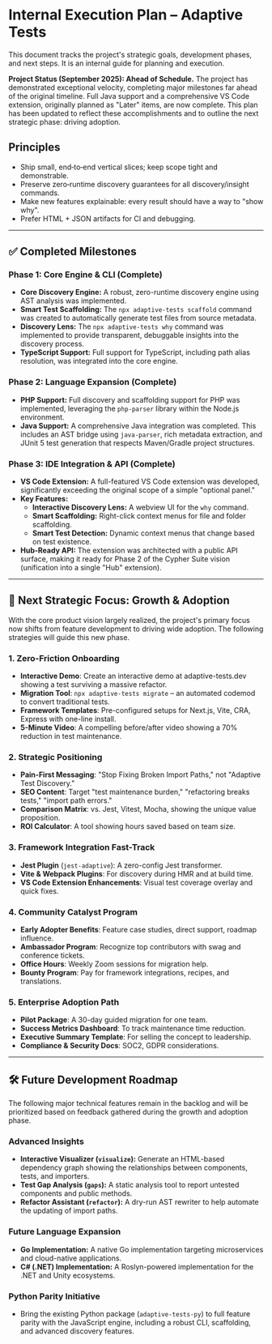 # Internal Execution Plan – Adaptive Tests

This document tracks the project's strategic goals, development phases, and next steps. It is an internal guide for planning and execution.

**Project Status (September 2025): Ahead of Schedule.** The project has demonstrated exceptional velocity, completing major milestones far ahead of the original timeline. Full Java support and a comprehensive VS Code extension, originally planned as "Later" items, are now complete. This plan has been updated to reflect these accomplishments and to outline the next strategic phase: driving adoption.

## Principles

- Ship small, end‑to‑end vertical slices; keep scope tight and demonstrable.
- Preserve zero‑runtime discovery guarantees for all discovery/insight commands.
- Make new features explainable: every result should have a way to "show why".
- Prefer HTML + JSON artifacts for CI and debugging.

---

## ✅ Completed Milestones

### Phase 1: Core Engine & CLI (Complete)
- **Core Discovery Engine:** A robust, zero-runtime discovery engine using AST analysis was implemented.
- **Smart Test Scaffolding:** The `npx adaptive-tests scaffold` command was created to automatically generate test files from source metadata.
- **Discovery Lens:** The `npx adaptive-tests why` command was implemented to provide transparent, debuggable insights into the discovery process.
- **TypeScript Support:** Full support for TypeScript, including path alias resolution, was integrated into the core engine.

### Phase 2: Language Expansion (Complete)
- **PHP Support:** Full discovery and scaffolding support for PHP was implemented, leveraging the `php-parser` library within the Node.js environment.
- **Java Support:** A comprehensive Java integration was completed. This includes an AST bridge using `java-parser`, rich metadata extraction, and JUnit 5 test generation that respects Maven/Gradle project structures.

### Phase 3: IDE Integration & API (Complete)
- **VS Code Extension:** A full-featured VS Code extension was developed, significantly exceeding the original scope of a simple "optional panel."
- **Key Features:**
    - **Interactive Discovery Lens:** A webview UI for the `why` command.
    - **Smart Scaffolding:** Right-click context menus for file and folder scaffolding.
    - **Smart Test Detection:** Dynamic context menus that change based on test existence.
- **Hub-Ready API:** The extension was architected with a public API surface, making it ready for Phase 2 of the Cypher Suite vision (unification into a single "Hub" extension).

---

## 🚀 Next Strategic Focus: Growth & Adoption

With the core product vision largely realized, the project's primary focus now shifts from feature development to driving wide adoption. The following strategies will guide this new phase.

### 1. Zero-Friction Onboarding
- **Interactive Demo**: Create an interactive demo at adaptive-tests.dev showing a test surviving a massive refactor.
- **Migration Tool**: `npx adaptive-tests migrate` – an automated codemod to convert traditional tests.
- **Framework Templates**: Pre-configured setups for Next.js, Vite, CRA, Express with one-line install.
- **5-Minute Video**: A compelling before/after video showing a 70% reduction in test maintenance.

### 2. Strategic Positioning
- **Pain-First Messaging**: "Stop Fixing Broken Import Paths," not "Adaptive Test Discovery."
- **SEO Content**: Target "test maintenance burden," "refactoring breaks tests," "import path errors."
- **Comparison Matrix**: vs. Jest, Vitest, Mocha, showing the unique value proposition.
- **ROI Calculator**: A tool showing hours saved based on team size.

### 3. Framework Integration Fast-Track
- **Jest Plugin** (`jest-adaptive`): A zero-config Jest transformer.
- **Vite & Webpack Plugins**: For discovery during HMR and at build time.
- **VS Code Extension Enhancements**: Visual test coverage overlay and quick fixes.

### 4. Community Catalyst Program
- **Early Adopter Benefits**: Feature case studies, direct support, roadmap influence.
- **Ambassador Program**: Recognize top contributors with swag and conference tickets.
- **Office Hours**: Weekly Zoom sessions for migration help.
- **Bounty Program**: Pay for framework integrations, recipes, and translations.

### 5. Enterprise Adoption Path
- **Pilot Package**: A 30-day guided migration for one team.
- **Success Metrics Dashboard**: To track maintenance time reduction.
- **Executive Summary Template**: For selling the concept to leadership.
- **Compliance & Security Docs**: SOC2, GDPR considerations.

---

## 🛠️ Future Development Roadmap

The following major technical features remain in the backlog and will be prioritized based on feedback gathered during the growth and adoption phase.

### Advanced Insights
- **Interactive Visualizer (`visualize`):** Generate an HTML-based dependency graph showing the relationships between components, tests, and importers.
- **Test Gap Analysis (`gaps`):** A static analysis tool to report untested components and public methods.
- **Refactor Assistant (`refactor`):** A dry-run AST rewriter to help automate the updating of import paths.

### Future Language Expansion
- **Go Implementation:** A native Go implementation targeting microservices and cloud-native applications.
- **C# (.NET) Implementation:** A Roslyn-powered implementation for the .NET and Unity ecosystems.

### Python Parity Initiative
- Bring the existing Python package (`adaptive-tests-py`) to full feature parity with the JavaScript engine, including a robust CLI, scaffolding, and advanced discovery features.
